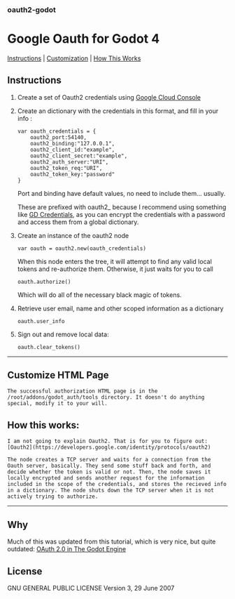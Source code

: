 ### oauth2-godot
# Google Oauth for Godot 4


[Instructions](#instructions) | [Customization](#customize-html-page) | [How This Works](#how-this-works)


## Instructions
1. Create a set of Oauth2 credentials using [Google Cloud Console](https://developers.google.com/identity/protocols/oauth2)
2. Create an dictionary with the credentials in this format, and fill in your info :
	```
	var oauth_credentials = {
		oauth2_port:54140,
		oauth2_binding:"127.0.0.1",
		oauth2_client_id:"example",
		oauth2_client_secret:"example",
		oauth2_auth_server:"URI",
		oauth2_token_req:"URI",
		oauth2_token_key:"password"
	}
	```

	Port and binding have default values, no need to include them... usually.

	These are prefixed with oauth2_ because I recommend using something like [GD Credentials](https://godotengine.org/asset-library/asset/3302), as you can encrypt the credentials with a password and access them from a global dictionary.

3. Create an instance of the oauth2 node
	```
	var oauth = oauth2.new(oauth_credentials)
	```

	When this node enters the tree, it will attempt to find any valid local tokens and re-authorize them. Otherwise, it just waits for you to call
	```
	oauth.authorize()
	```
	Which will do all of the necessary black magic of tokens.

4. Retrieve user email, name and other scoped information as a dictionary
	```
	oauth.user_info
	```

5. Sign out and remove local data:
	```
	oauth.clear_tokens()
	```
---

## Customize HTML Page
	The successful authorization HTML page is in the /root/addons/godot_auth/tools directory. It doesn't do anything special, modify it to your will.
## How this works:
	I am not going to explain Oauth2. That is for you to figure out: [Oauth2](https://developers.google.com/identity/protocols/oauth2)

	The node creates a TCP server and waits for a connection from the Oauth server, basically. They send some stuff back and forth, and decide whether the token is valid or not. Then, the node saves it locally encrypted and sends another request for the information included in the scope of the credentials, and stores the recieved info in a dictionary. The node shuts down the TCP server when it is not actively trying to authorize.

---
## Why
Much of this was updated from this tutorial, which is very nice, but quite outdated: [OAuth 2.0 in The Godot Engine](
https://youtu.be/07xfNmyJ9Nw?si=WzO_eqYrKJTT10a9)

## License
GNU GENERAL PUBLIC LICENSE
Version 3, 29 June 2007